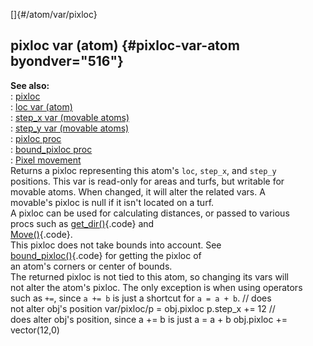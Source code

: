 []{#/atom/var/pixloc}    
## pixloc var (atom) {#pixloc-var-atom byondver="516"}    
**See also:**    
:   [pixloc](/ref/pixloc/pixloc.md)    
:   [loc var (atom)](/ref/atom/var/loc/loc.md)    
:   [step_x var (movable atoms)](/ref/atom/movable/var/step_x/step_x.md)    
:   [step_y var (movable atoms)](/ref/atom/movable/var/step_y/step_y.md)    
:   [pixloc proc](/ref/proc/pixloc/pixloc.md)    
:   [bound_pixloc proc](/ref/proc/bound_pixloc/bound_pixloc.md)    
:   [Pixel movement](/ref/%7Bnotes%7D/pixel-movement/pixel-movement.md)    
Returns a pixloc representing this atom\'s `loc`, `step_x`, and `step_y`    
positions. This var is read-only for areas and turfs, but writable for    
movable atoms. When changed, it will alter the related vars. A    
movable\'s pixloc is null if it isn\'t located on a turf.    
A pixloc can be used for calculating distances, or passed to various    
procs such as [get_dir()](/ref/proc/get_dir/get_dir.md){.code} and    
[Move()](/ref/atom/movable/proc/Move/Move.md){.code}.    
This pixloc does not take bounds into account. See    
[bound_pixloc()](/ref/proc/bound_pixloc/bound_pixloc.md){.code} for getting the pixloc of    
an atom\'s corners or center of bounds.    
The returned pixloc is not tied to this atom, so changing its vars will    
not alter the atom\'s pixloc. The only exception is when using operators    
such as `+=`, since `a += b` is just a shortcut for `a = a + b`. // does    
not alter obj\'s position var/pixloc/p = obj.pixloc p.step_x += 12 //    
does alter obj\'s position, since a += b is just a = a + b obj.pixloc +=    
vector(12,0)  